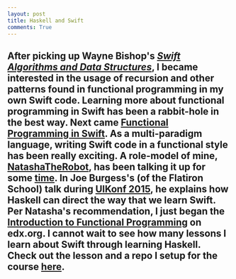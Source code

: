 ```yaml
---
layout: post
title: Haskell and Swift
comments: True
---
```

After picking up Wayne Bishop's [*Swift Algorithms and Data Structures*](http://waynewbishop.com/swift/), I became interested in the usage of recursion and other patterns found in functional programming in my own Swift code. Learning more about functional programming in Swift has been a rabbit-hole in the best way. Next came [Functional Programming in Swift](https://www.objc.io/books/). As a multi-paradigm language, writing Swift code in a functional style has been really exciting. A role-model of mine, [NatashaTheRobot](https://www.twitter.com/natashatherobot), has been talking it up for some [time](https://www.youtube.com/watch?v=tohEJSq9gds&list=PLZyqQB76XCDkbAR4PwuOJ9IRcmnaxOgxL&index=2).
In Joe Burgess's (of the Flatiron School)  talk during [UIKonf 2015](https://www.youtube.com/watch?v=46nJlZ3RT_I), he explains how Haskell can direct the way that we learn Swift. Per Natasha's recommendation, I just began the [Introduction to Functional Programming](https://www.edx.org/course/introduction-functional-programming-delftx-fp101x-0) on edx.org. I cannot wait to see how many lessons I learn about Swift through learning Haskell. Check out the lesson and a repo I setup for the course [here](https://github.com/macbellingrath/DelftX---FP101x).
---

